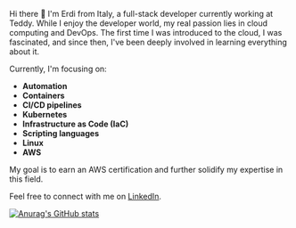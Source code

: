 Hi there 👋
I'm Erdi from Italy, a full-stack developer currently working at Teddy. While I enjoy the developer world, my real passion lies in cloud computing and DevOps. The first time I was introduced to the cloud, I was fascinated, and since then, I've been deeply involved in learning everything about it.

Currently, I'm focusing on:

- **Automation**
- **Containers**
- **CI/CD pipelines**
- **Kubernetes**
- **Infrastructure as Code (IaC)**
- **Scripting languages**
- **Linux**
- **AWS**

My goal is to earn an AWS certification and further solidify my expertise in this field.

Feel free to connect with me on [LinkedIn](https://www.linkedin.com/in/erdi-goci-015199168).

[![Anurag's GitHub stats](https://github-readme-stats.vercel.app/api?username=erdi-asd)](https://github.com/anuraghazra/github-readme-stats)
